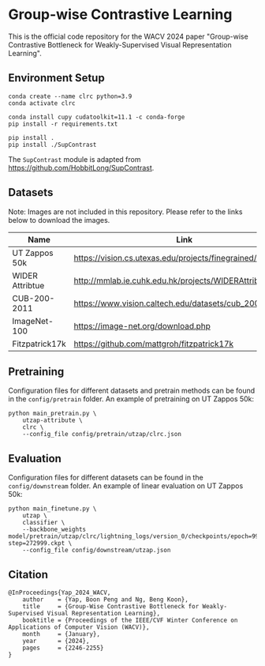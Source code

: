 # Group-wise Contrastive Learning

This is the official code repository for the WACV 2024 paper "Group-wise Contrastive Bottleneck for Weakly-Supervised
Visual Representation Learning".

## Environment Setup

```
conda create --name clrc python=3.9
conda activate clrc

conda install cupy cudatoolkit=11.1 -c conda-forge
pip install -r requirements.txt

pip install .
pip install ./SupContrast
```
The `SupContrast` module is adapted from https://github.com/HobbitLong/SupContrast.

## Datasets
Note: Images are not included in this repository. Please refer to the links below to download the images.

| Name            | Link                                                        |
|-----------------|-------------------------------------------------------------|
| UT Zappos 50k   | https://vision.cs.utexas.edu/projects/finegrained/utzap50k/ |
| WIDER Attribtue | http://mmlab.ie.cuhk.edu.hk/projects/WIDERAttribute.html    |
| CUB-200-2011    | https://www.vision.caltech.edu/datasets/cub_200_2011/       |
| ImageNet-100    | https://image-net.org/download.php                          |
| Fitzpatrick17k  | https://github.com/mattgroh/fitzpatrick17k                  |

## Pretraining

Configuration files for different datasets and pretrain methods can be found in the `config/pretrain` folder. An example of pretraining on UT Zappos 50k:

```
python main_pretrain.py \
    utzap-attribute \
    clrc \
    --config_file config/pretrain/utzap/clrc.json
```

## Evaluation

Configuration files for different datasets can be found in the `config/downstream` folder. An example of linear evaluation on UT Zappos 50k:

```
python main_finetune.py \
    utzap \
    classifier \
    --backbone_weights model/pretrain/utzap/clrc/lightning_logs/version_0/checkpoints/epoch=999-step=272999.ckpt \
    --config_file config/downstream/utzap.json
```

## Citation

```
@InProceedings{Yap_2024_WACV,
    author    = {Yap, Boon Peng and Ng, Beng Koon},
    title     = {Group-Wise Contrastive Bottleneck for Weakly-Supervised Visual Representation Learning},
    booktitle = {Proceedings of the IEEE/CVF Winter Conference on Applications of Computer Vision (WACV)},
    month     = {January},
    year      = {2024},
    pages     = {2246-2255}
}
```

